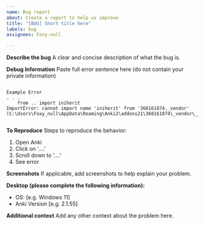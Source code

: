 ```yaml
---
name: Bug report
about: Create a report to help us improve
title: "[BUG] Short title here"
labels: bug
assignees: Foxy-null

---
```


**Describe the bug**
A clear and concise description of what the bug is.

**Debug Information**
Paste full error sentence here (do not contain your private information)
```

Example Error
. . .
    from .. import iniherit
ImportError: cannot import name 'iniherit' from '368161874._vendor' (C:\Users\Foxy_null\AppData\Roaming\Anki2\addons21\368161874\_vendor\__init__.py)
⁩

```

**To Reproduce**
Steps to reproduce the behavior:
1. Open Anki
2. Click on '....'
3. Scroll down to '....'
4. See error

**Screenshots**
If applicable, add screenshots to help explain your problem.

**Desktop (please complete the following information):**
 - OS: [e.g. Windows 11]
 - Anki Version [e.g. 2.1.55]

**Additional context**
Add any other context about the problem here.
